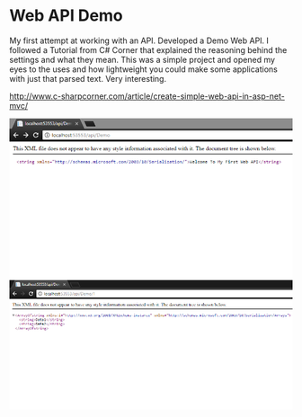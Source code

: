 # Web API Demo

My first attempt at working with an API. Developed a Demo Web API. I followed a Tutorial from C# Corner that explained the reasoning behind 
the settings and what they mean. This was a simple project and opened my eyes to the uses and how lightweight you could make some applications
with just that parsed text. Very interesting. 

http://www.c-sharpcorner.com/article/create-simple-web-api-in-asp-net-mvc/

![alt text](https://github.com/abelberhane/WebAPIDemo/blob/master/APISH.png?raw=true)
![alt text](https://github.com/abelberhane/WebAPIDemo/blob/master/API2SH.png?raw=true)
